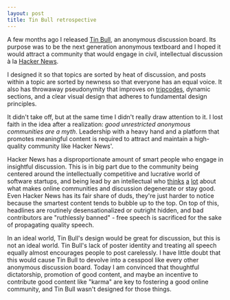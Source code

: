 ```yaml
---
layout: post
title: Tin Bull retrospective
---
```

A few months ago I released [Tin Bull](http://tinbull.com), an anonymous discussion board. Its purpose was to be the next generation anonymous textboard and I hoped it would attract a community that would engage in civil, intellectual discussion à la [Hacker News](http://news.ycombinator.com).

I designed it so that topics are sorted by heat of discussion, and posts within a topic are sorted by newness so that everyone has an equal voice. It also has throwaway pseudonymity that improves on [tripcodes](https://upload.wikimedia.org/wikipedia/commons/b/b8/Tripcode.png), dynamic sections, and a clear visual design that adheres to fundamental design principles.

It didn't take off, but at the same time I didn't really draw attention to it. I lost faith in the idea after a realization: *good unrestricted anonymous communities are a myth*. Leadership with a heavy hand and a platform that promotes meaningful content is required to attract and maintain a high-quality community like Hacker News'.

Hacker News has a disproportionate amount of smart people who engage in insightful discussion. This is in big part due to the community being centered around the intellectually competitive and lucrative world of software startups, and being lead by an intellectual who [thinks](http://www.paulgraham.com/disagree.html) [a](http://paulgraham.com/hackernews.html) [lot](http://paulgraham.com/identity.html) about what makes online communities and discussion degenerate or stay good. Even Hacker News has its fair share of duds, they're just harder to notice because the smartest content tends to bubble up to the top. On top of this, headlines are routinely desensationalized or outright hidden, and bad contributors are "ruthlessly banned" - free speech is sacrificed for the sake of propagating quality speech.

In an ideal world, Tin Bull's design would be great for discussion, but this is not an ideal world. Tin Bull's lack of poster identity and treating all speech equally almost encourages people to post carelessly. I have little doubt that this would cause Tin Bull to devolve into a cesspool like every other anonymous discussion board. Today I am convinced that thoughtful dictatorship, promotion of good content, and maybe an incentive to contribute good content like "karma" are key to fostering a good online community, and Tin Bull wasn't designed for those things.
